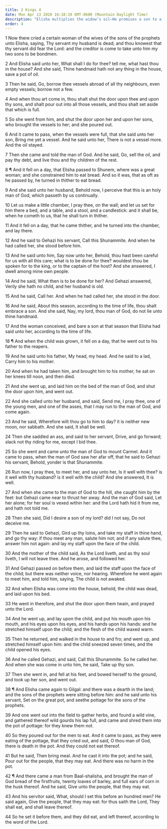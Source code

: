 ```yaml
---
title: 2 Kings 4
date: Mon Apr 13 2020 16:18:19 GMT-0600 (Mountain Daylight Time)
description: "Elisha multiplies the widow’s oil—He promises a son to a Shunammite woman—The child dies and is raised to life by Elisha—He makes the poisonous food harmless—Bread and grain are multiplied for the people to eat."
order: 4
---
```


1 Now there cried a certain woman of the wives of the sons of the prophets unto Elisha, saying, Thy servant my husband is dead; and thou knowest that thy servant did fear the Lord: and the creditor is come to take unto him my two sons to be bondmen.

2 And Elisha said unto her, What shall I do for thee? tell me, what hast thou in the house? And she said, Thine handmaid hath not any thing in the house, save a pot of oil.

3 Then he said, Go, borrow thee vessels abroad of all thy neighbours, even empty vessels; borrow not a few.

4 And when thou art come in, thou shalt shut the door upon thee and upon thy sons, and shalt pour out into all those vessels, and thou shalt set aside that which is full.

5 So she went from him, and shut the door upon her and upon her sons, who brought the vessels to her; and she poured out.

6 And it came to pass, when the vessels were full, that she said unto her son, Bring me yet a vessel. And he said unto her, There is not a vessel more. And the oil stayed.

7 Then she came and told the man of God. And he said, Go, sell the oil, and pay thy debt, and live thou and thy children of the rest.

8 ¶ And it fell on a day, that Elisha passed to Shunem, where was a great woman; and she constrained him to eat bread. And so it was, that as oft as he passed by, he turned in thither to eat bread.

9 And she said unto her husband, Behold now, I perceive that this is an holy man of God, which passeth by us continually.

10 Let us make a little chamber, I pray thee, on the wall; and let us set for him there a bed, and a table, and a stool, and a candlestick: and it shall be, when he cometh to us, that he shall turn in thither.

11 And it fell on a day, that he came thither, and he turned into the chamber, and lay there.

12 And he said to Gehazi his servant, Call this Shunammite. And when he had called her, she stood before him.

13 And he said unto him, Say now unto her, Behold, thou hast been careful for us with all this care; what is to be done for thee? wouldest thou be spoken for to the king, or to the captain of the host? And she answered, I dwell among mine own people.

14 And he said, What then is to be done for her? And Gehazi answered, Verily she hath no child, and her husband is old.

15 And he said, Call her. And when he had called her, she stood in the door.

16 And he said, About this season, according to the time of life, thou shalt embrace a son. And she said, Nay, my lord, thou man of God, do not lie unto thine handmaid.

17 And the woman conceived, and bare a son at that season that Elisha had said unto her, according to the time of life.

18 ¶ And when the child was grown, it fell on a day, that he went out to his father to the reapers.

19 And he said unto his father, My head, my head. And he said to a lad, Carry him to his mother.

20 And when he had taken him, and brought him to his mother, he sat on her knees till noon, and then died.

21 And she went up, and laid him on the bed of the man of God, and shut the door upon him, and went out.

22 And she called unto her husband, and said, Send me, I pray thee, one of the young men, and one of the asses, that I may run to the man of God, and come again.

23 And he said, Wherefore wilt thou go to him to day? it is neither new moon, nor sabbath. And she said, It shall be well.

24 Then she saddled an ass, and said to her servant, Drive, and go forward; slack not thy riding for me, except I bid thee.

25 So she went and came unto the man of God to mount Carmel. And it came to pass, when the man of God saw her afar off, that he said to Gehazi his servant, Behold, yonder is that Shunammite.

26 Run now, I pray thee, to meet her, and say unto her, Is it well with thee? is it well with thy husband? is it well with the child? And she answered, It is well.

27 And when she came to the man of God to the hill, she caught him by the feet: but Gehazi came near to thrust her away. And the man of God said, Let her alone; for her soul is vexed within her: and the Lord hath hid it from me, and hath not told me.

28 Then she said, Did I desire a son of my lord? did I not say, Do not deceive me.

29 Then he said to Gehazi, Gird up thy loins, and take my staff in thine hand, and go thy way: if thou meet any man, salute him not; and if any salute thee, answer him not again: and lay my staff upon the face of the child.

30 And the mother of the child said, As the Lord liveth, and as thy soul liveth, I will not leave thee. And he arose, and followed her.

31 And Gehazi passed on before them, and laid the staff upon the face of the child; but there was neither voice, nor hearing. Wherefore he went again to meet him, and told him, saying, The child is not awaked.

32 And when Elisha was come into the house, behold, the child was dead, and laid upon his bed.

33 He went in therefore, and shut the door upon them twain, and prayed unto the Lord.

34 And he went up, and lay upon the child, and put his mouth upon his mouth, and his eyes upon his eyes, and his hands upon his hands: and he stretched himself upon the child; and the flesh of the child waxed warm.

35 Then he returned, and walked in the house to and fro; and went up, and stretched himself upon him: and the child sneezed seven times, and the child opened his eyes.

36 And he called Gehazi, and said, Call this Shunammite. So he called her. And when she was come in unto him, he said, Take up thy son.

37 Then she went in, and fell at his feet, and bowed herself to the ground, and took up her son, and went out.

38 ¶ And Elisha came again to Gilgal: and there was a dearth in the land; and the sons of the prophets were sitting before him: and he said unto his servant, Set on the great pot, and seethe pottage for the sons of the prophets.

39 And one went out into the field to gather herbs, and found a wild vine, and gathered thereof wild gourds his lap full, and came and shred them into the pot of pottage: for they knew them not.

40 So they poured out for the men to eat. And it came to pass, as they were eating of the pottage, that they cried out, and said, O thou man of God, there is death in the pot. And they could not eat thereof.

41 But he said, Then bring meal. And he cast it into the pot; and he said, Pour out for the people, that they may eat. And there was no harm in the pot.

42 ¶ And there came a man from Baal-shalisha, and brought the man of God bread of the firstfruits, twenty loaves of barley, and full ears of corn in the husk thereof. And he said, Give unto the people, that they may eat.

43 And his servitor said, What, should I set this before an hundred men? He said again, Give the people, that they may eat: for thus saith the Lord, They shall eat, and shall leave thereof.

44 So he set it before them, and they did eat, and left thereof, according to the word of the Lord.
